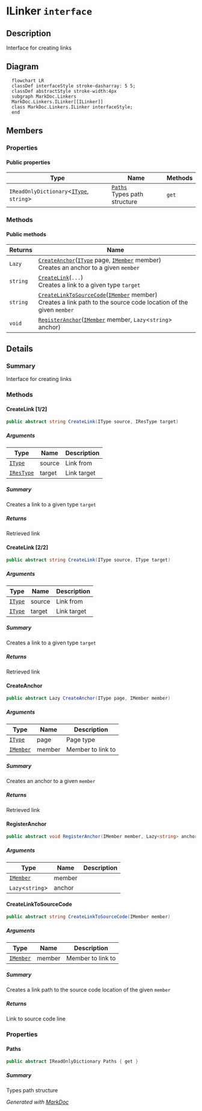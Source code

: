 # ILinker `interface`

## Description
Interface for creating links

## Diagram
```mermaid
  flowchart LR
  classDef interfaceStyle stroke-dasharray: 5 5;
  classDef abstractStyle stroke-width:4px
  subgraph MarkDoc.Linkers
  MarkDoc.Linkers.ILinker[[ILinker]]
  class MarkDoc.Linkers.ILinker interfaceStyle;
  end
```

## Members
### Properties
#### Public  properties
| Type | Name | Methods |
| --- | --- | --- |
| `IReadOnlyDictionary`&lt;[`IType`](../members/types/IType.md), `string`&gt; | [`Paths`](markdoc/linkers/ILinker.md#paths)<br>Types path structure | `get` |

### Methods
#### Public  methods
| Returns | Name |
| --- | --- |
| `Lazy` | [`CreateAnchor`](markdoc/linkers/ILinker.md#createanchor)([`IType`](../members/types/IType.md) page, [`IMember`](../members/members/IMember.md) member)<br>Creates an anchor to a given `member` |
| `string` | [`CreateLink`](markdoc/linkers/ILinker.md#createlink-12)(`...`)<br>Creates a link to a given type `target` |
| `string` | [`CreateLinkToSourceCode`](markdoc/linkers/ILinker.md#createlinktosourcecode)([`IMember`](../members/members/IMember.md) member)<br>Creates a link path to the source code location of the given `member` |
| `void` | [`RegisterAnchor`](markdoc/linkers/ILinker.md#registeranchor)([`IMember`](../members/members/IMember.md) member, `Lazy`&lt;`string`&gt; anchor) |

## Details
### Summary
Interface for creating links

### Methods
#### CreateLink [1/2]
```csharp
public abstract string CreateLink(IType source, IResType target)
```
##### Arguments
| Type | Name | Description |
| --- | --- | --- |
| [`IType`](../members/types/IType.md) | source | Link from |
| [`IResType`](../members/resolvedtypes/IResType.md) | target | Link target |

##### Summary
Creates a link to a given type `target`

##### Returns
Retrieved link

#### CreateLink [2/2]
```csharp
public abstract string CreateLink(IType source, IType target)
```
##### Arguments
| Type | Name | Description |
| --- | --- | --- |
| [`IType`](../members/types/IType.md) | source | Link from |
| [`IType`](../members/types/IType.md) | target | Link target |

##### Summary
Creates a link to a given type `target`

##### Returns
Retrieved link

#### CreateAnchor
```csharp
public abstract Lazy CreateAnchor(IType page, IMember member)
```
##### Arguments
| Type | Name | Description |
| --- | --- | --- |
| [`IType`](../members/types/IType.md) | page | Page type |
| [`IMember`](../members/members/IMember.md) | member | Member to link to |

##### Summary
Creates an anchor to a given `member`

##### Returns
Retrieved link

#### RegisterAnchor
```csharp
public abstract void RegisterAnchor(IMember member, Lazy<string> anchor)
```
##### Arguments
| Type | Name | Description |
| --- | --- | --- |
| [`IMember`](../members/members/IMember.md) | member |   |
| `Lazy`&lt;`string`&gt; | anchor |   |

#### CreateLinkToSourceCode
```csharp
public abstract string CreateLinkToSourceCode(IMember member)
```
##### Arguments
| Type | Name | Description |
| --- | --- | --- |
| [`IMember`](../members/members/IMember.md) | member | Member to link to |

##### Summary
Creates a link path to the source code location of the given `member`

##### Returns
Link to source code line

### Properties
#### Paths
```csharp
public abstract IReadOnlyDictionary Paths { get }
```
##### Summary
Types path structure

*Generated with* [*MarkDoc*](https://github.com/hailstorm75/MarkDoc.Core)
